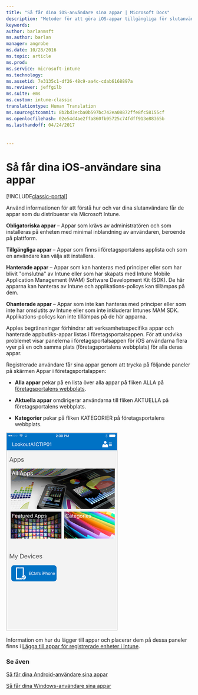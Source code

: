 ```yaml
---
title: "Så får dina iOS-användare sina appar | Microsoft Docs"
description: "Metoder för att göra iOS-appar tillgängliga för slutanvändare"
keywords: 
author: barlanmsft
ms.author: barlan
manager: angrobe
ms.date: 10/28/2016
ms.topic: article
ms.prod: 
ms.service: microsoft-intune
ms.technology: 
ms.assetid: 7e3135c1-df26-48c9-aa4c-cdab6168897a
ms.reviewer: jeffgilb
ms.suite: ems
ms.custom: intune-classic
translationtype: Human Translation
ms.sourcegitcommit: 8b2bd3ecba0b597bc742ea08872ffe8fc58155cf
ms.openlocfilehash: 02e54d4ae2ffa860fb95725c74fdff913e88365b
ms.lasthandoff: 04/24/2017


---
```



# <a name="how-your-ios-users-get-their-apps"></a>Så får dina iOS-användare sina appar

[!INCLUDE[classic-portal](../includes/classic-portal.md)]

Använd informationen för att förstå hur och var dina slutanvändare får de appar som du distribuerar via Microsoft Intune.

**Obligatoriska appar** – Appar som krävs av administratören och som installeras på enheten med minimal inblandning av användaren, beroende på plattform.

**Tillgängliga appar** – Appar som finns i företagsportalens applista och som en användare kan välja att installera.

**Hanterade appar** – Appar som kan hanteras med principer eller som har blivit "omslutna" av Intune eller som har skapats med Intune Mobile Application Management (MAM) Software Development Kit (SDK). De här apparna kan hanteras av Intune och applikations-policys kan tillämpas på dem.

**Ohanterade appar** – Appar som inte kan hanteras med principer eller som inte har omslutits av Intune eller som inte inkluderar Intunes MAM SDK. Applikations-policys kan inte tillämpas på de här apparna.

Apples begränsningar förhindrar att verksamhetsspecifika appar och hanterade appbutiks-appar listas i företagsportalsappen. För att undvika problemet visar panelerna i företagsportalsappen för iOS användarna flera vyer på en och samma plats (företagsportalens webbplats) för alla deras appar.

Registrerade användare får sina appar genom att trycka på följande paneler på skärmen Appar i företagsportalappen:

- **Alla appar** pekar på en lista över alla appar på fliken ALLA på [företagsportalens webbplats](https://portal.manage.microsoft.com).

- **Aktuella appar** omdirigerar användarna till fliken AKTUELLA på företagsportalens webbplats.

- **Kategorier** pekar på fliken KATEGORIER på företagsportalens webbplats.


![Skärmen Appar på företagsportalen för iOS](./media/ios-cp-app-main-apps-screen.png)

Information om hur du lägger till appar och placerar dem på dessa paneler finns i [Lägga till appar för registrerade enheter i Intune](https://docs.microsoft.com/intune/deploy-use/add-apps-for-mobile-devices-in-microsoft-intune.md).

### <a name="see-also"></a>Se även
[Så får dina Android-användare sina appar](how-your-android-users-get-their-apps.md)

[Så får dina Windows-användare sina appar](how-your-windows-users-get-their-apps.md)

